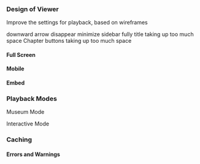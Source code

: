 ### Design of Viewer

Improve the settings for playback, based on wireframes

downward arrow disappear
minimize sidebar fully
title taking up too much space
Chapter buttons taking up too much space

#### Full Screen

#### Mobile

#### Embed

### Playback Modes

Museum Mode

Interactive Mode

### Caching

#### Errors and Warnings
